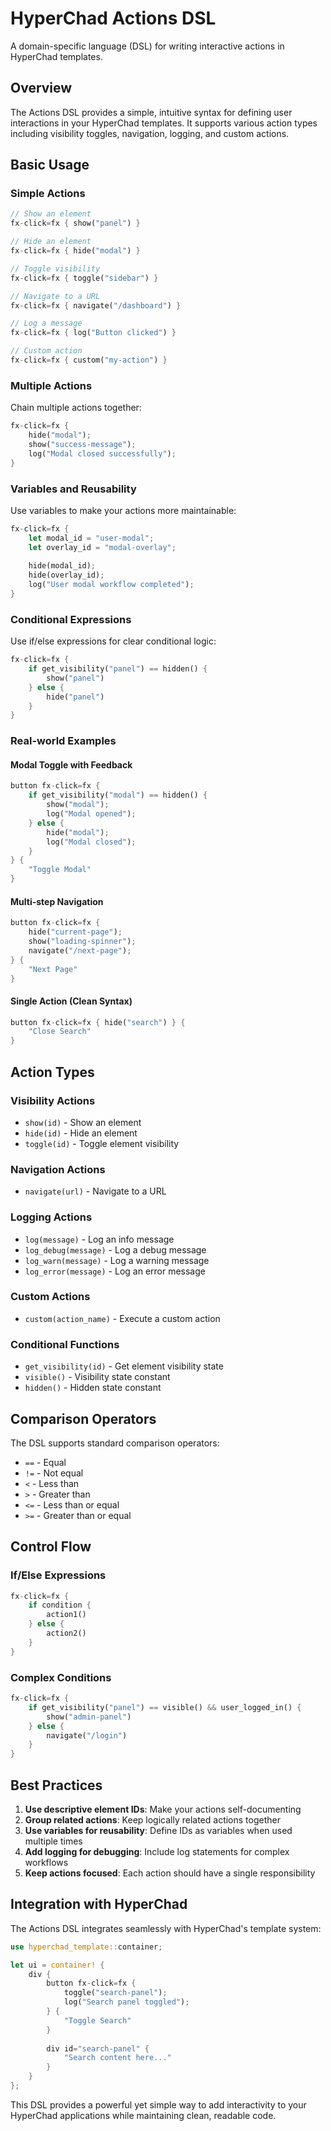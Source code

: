 # HyperChad Actions DSL

A domain-specific language (DSL) for writing interactive actions in HyperChad templates.

## Overview

The Actions DSL provides a simple, intuitive syntax for defining user interactions in your HyperChad templates. It supports various action types including visibility toggles, navigation, logging, and custom actions.

## Basic Usage

### Simple Actions

```rust
// Show an element
fx-click=fx { show("panel") }

// Hide an element
fx-click=fx { hide("modal") }

// Toggle visibility
fx-click=fx { toggle("sidebar") }

// Navigate to a URL
fx-click=fx { navigate("/dashboard") }

// Log a message
fx-click=fx { log("Button clicked") }

// Custom action
fx-click=fx { custom("my-action") }
```

### Multiple Actions

Chain multiple actions together:

```rust
fx-click=fx {
    hide("modal");
    show("success-message");
    log("Modal closed successfully");
}
```

### Variables and Reusability

Use variables to make your actions more maintainable:

```rust
fx-click=fx {
    let modal_id = "user-modal";
    let overlay_id = "modal-overlay";
    
    hide(modal_id);
    hide(overlay_id);
    log("User modal workflow completed");
}
```

### Conditional Expressions

Use if/else expressions for clear conditional logic:

```rust
fx-click=fx {
    if get_visibility("panel") == hidden() {
        show("panel")
    } else {
        hide("panel")
    }
}
```

### Real-world Examples

#### Modal Toggle with Feedback
```rust
button fx-click=fx {
    if get_visibility("modal") == hidden() {
        show("modal");
        log("Modal opened");
    } else {
        hide("modal");
        log("Modal closed");
    }
} {
    "Toggle Modal"
}
```

#### Multi-step Navigation
```rust
button fx-click=fx {
    hide("current-page");
    show("loading-spinner");
    navigate("/next-page");
} {
    "Next Page"
}
```

#### Single Action (Clean Syntax)
```rust
button fx-click=fx { hide("search") } {
    "Close Search"
}
```

## Action Types

### Visibility Actions
- `show(id)` - Show an element
- `hide(id)` - Hide an element  
- `toggle(id)` - Toggle element visibility

### Navigation Actions
- `navigate(url)` - Navigate to a URL

### Logging Actions
- `log(message)` - Log an info message
- `log_debug(message)` - Log a debug message
- `log_warn(message)` - Log a warning message
- `log_error(message)` - Log an error message

### Custom Actions
- `custom(action_name)` - Execute a custom action

### Conditional Functions
- `get_visibility(id)` - Get element visibility state
- `visible()` - Visibility state constant
- `hidden()` - Hidden state constant

## Comparison Operators

The DSL supports standard comparison operators:
- `==` - Equal
- `!=` - Not equal
- `<` - Less than
- `>` - Greater than
- `<=` - Less than or equal
- `>=` - Greater than or equal

## Control Flow

### If/Else Expressions
```rust
fx-click=fx {
    if condition {
        action1()
    } else {
        action2()
    }
}
```

### Complex Conditions
```rust
fx-click=fx {
    if get_visibility("panel") == visible() && user_logged_in() {
        show("admin-panel")
    } else {
        navigate("/login")
    }
}
```

## Best Practices

1. **Use descriptive element IDs**: Make your actions self-documenting
2. **Group related actions**: Keep logically related actions together
3. **Use variables for reusability**: Define IDs as variables when used multiple times
4. **Add logging for debugging**: Include log statements for complex workflows
5. **Keep actions focused**: Each action should have a single responsibility

## Integration with HyperChad

The Actions DSL integrates seamlessly with HyperChad's template system:

```rust
use hyperchad_template::container;

let ui = container! {
    div {
        button fx-click=fx {
            toggle("search-panel");
            log("Search panel toggled");
        } {
            "Toggle Search"
        }
        
        div id="search-panel" {
            "Search content here..."
        }
    }
};
```

This DSL provides a powerful yet simple way to add interactivity to your HyperChad applications while maintaining clean, readable code.
